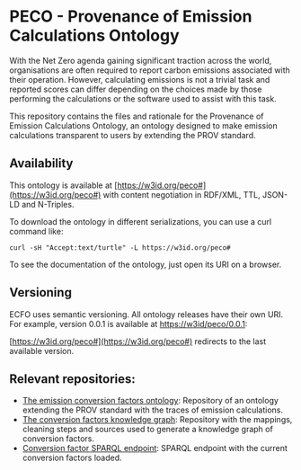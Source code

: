 # PECO - Provenance of Emission Calculations Ontology

With the Net Zero agenda gaining significant traction across the world, organisations are often required to report carbon emissions associated with their operation. However, calculating emissions is not a trivial task and reported scores can differ depending on the choices made by those performing the calculations or the software used to assist with this task.

This repository contains the files and rationale for the Provenance of Emission Calculations Ontology, an ontology designed to make emission calculations transparent to users by extending the PROV standard.


## Availability
This ontology is available at [https://w3id.org/peco#](https://w3id.org/peco#) with content negotiation in RDF/XML, TTL, JSON-LD and N-Triples.

To download the ontology in different serializations, you can use a curl command like:
```
curl -sH "Accept:text/turtle" -L https://w3id.org/peco#
```

To see the documentation of the ontology, just open its URI on a browser.


## Versioning
ECFO uses semantic versioning. All ontology releases have their own URI. For example, version 0.0.1 is available at [https://w3id/peco/0.0.1](https://w3id.org/peco/0.0.1):

[https://w3id.org/peco#](https://w3id.org/peco#) redirects to the last available version.

## Relevant repositories:
- [The emission conversion factors ontology](https://github.com/EATS-UoA/ECFO): Repository of an ontology extending the PROV standard with the traces of emission calculations.
- [The conversion factors knowledge graph](https://github.com/EATS-UoA/cfkg): Repository with the mappings, cleaning steps and sources used to generate a knowledge graph of conversion factors.
- [Conversion factor SPARQL endpoint](https://cf.linkeddata.es/sparql): SPARQL endpoint with the current conversion factors loaded.
